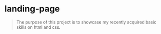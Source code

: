# landing-page
>The purpose of this project is to showcase my recently acquired basic skills on html and css.